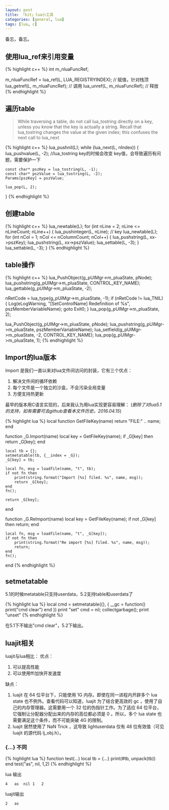 ```yaml
---
layout: post
title: 「kit」lua小工具
categories: [general, lua]
tags: [lua, c]
---
```


备忘，备忘。

## 使用lua_ref来引用变量 ##
	
{% highlight c++ %}
int m_nluaFuncRef;

m_nluaFuncRef = lua_ref(L, LUA_REGISTRYINDEX); // 赋值，针对栈顶
lua_getref(L, m_nluaFuncRef); // 调用
lua_unref(L, m_nluaFuncRef); // 释放
{% endhighlight %}

## 遍历table ##

> While traversing a table, do not call lua_tostring directly on a key,
> unless you know that the key is actually a string. Recall that
> lua_tostring changes the value at the given index; this confuses the
> next call to lua_next

{% highlight c++ %}
lua_pushnil(L);
while (lua_next(L, nIndex))
{
    lua_pushvalue(L, -2); //lua_tostring key的时候会改变 key值，会导致遍历有问题，需要保护一下
    
    const char* pszKey = lua_tostring(L, -1);
    const char* pszValue = lua_tostring(L, -2);
    Params[pszKey] = pszValue;
    
    lua_pop(L, 2);
}
{% endhighlight %}

## 创建table ##

{% highlight c++ %}
lua_newtable(L);
for (int nLine = 2; nLine <= nLineCount; nLine++)
{
    lua_pushinteger(L, nLine); // key
    lua_newtable(L);
    for (int nCol = 1; nCol <= nColumnCount; nCol++)
    {
        lua_pushstring(L, xx->pszKey);
        lua_pushstring(L, xx->pszValue);
        lua_settable(L, -3);
    }
    lua_settable(L, -3);
}
{% endhighlight %}

## table操作 ##
	
{% highlight c++ %}
lua_PushObject(g_pUIMgr->m_pluaState, pNode);
lua_pushstring(g_pUIMgr->m_pluaState, CONTROL_KEY_NAME);
lua_gettable(g_pUIMgr->m_pluaState, -2);

nRetCode = lua_type(g_pUIMgr->m_pluaState, -1);
if (nRetCode != lua_TNIL)
{
    Log(eLogWarning, "[SetControlName] Redefinition of %s", pszMemberVariableName);
    goto Exit0;
}
lua_pop(g_pUIMgr->m_pluaState, 2);

lua_PushObject(g_pUIMgr->m_pluaState, pNode);
lua_pushstring(g_pUIMgr->m_pluaState, pszMemberVariableName);
lua_setfield(g_pUIMgr->m_pluaState, -2, CONTROL_KEY_NAME);
lua_pop(g_pUIMgr->m_pluaState, 1);
{% endhighlight %}


## Import的lua版本 ##
Import 是我们一直以来对lua文件间访问的封装，它有三个优点：

1. 解决文件间的循环依赖
1. 每个文件是一个独立的沙盒，不会污染全局变量
1. 方便支持热更新

最早的版本用C语言实现的，后来我认为用lua实现更容易理解：
(*删除了对lua5.1的支持，如有需要可去github查看本文件历史。2016.04.15*)

{% highlight lua %}
local function GetFileKey(name)
    return "FILE:" .. name;
end

function _G.Import(name)
    local key = GetFileKey(name); 
    if _G[key] then 
        return _G[key]; 
    end

    local tb = {}; 
    setmetatable(tb, {__index = _G});
    _G[key] = tb;

    local fn, msg = loadfile(name, "t", tb);
    if not fn then
        print(string.format("Import [%s] filed. %s", name, msg));
        return _G[key];
    end    
    fn(); 

    return _G[key];
end

function _G.ReImport(name) 
    local key = GetFileKey(name); 
    if not _G[key] then 
        return;
    end

    local fn, msg = loadfile(name, "t", _G[key]);
    if not fn then
        print(string.format("Re import [%s] filed. %s", name, msg));
        return;
    end    
    fn(); 
end
{% endhighlight %}

## setmetatable ##
5.1的时候metatable只支持userdata，5.2支持table和userdata了

{% highlight lua %}
local cmd = setmetatable({}, { __gc = function() print("cmd clear") end })
print "set"
cmd = nil;
collectgarbage();
print "unset"
{% endhighlight %}

在5.1下不输出"cmd clear"，5.2下输出。

## luajit相关 ##

luajit与lua相比：
优点：

1. 可以提高性能
1. 可以使用ffi加快开发速度

缺点：

1. luajit 在 64 位平台下，只能使用 1G 内存。即使在同一进程内开辟多个 lua state 也不例外。查看代码可以知道，luajit 为了结合更高效的 gc ，使用了自己的内存管理器。这需要用一个 32 位的伪指针工作。为了适应 64 位平台，它强制让分配器分配出来的内存的高位都必须是 0 。所以，多个 lua state 也需要满足这个条件，而不可能突破 4G 的限制。
1. luajit 居然使用了 NaN Trick ，这导致 lightuserdata 仅有 48 位有效值（可见 luajit 的源代码 lj_obj.h）。

### {...} 不同 ###

{% highlight lua %}
function test(...)
	local tb  = {...}
	print(#tb, unpack(tb))
end
test("as", nil, 1,2)
{% endhighlight %}

lua 输出 

	4	as	nil	1	2
	
luajit输出

	2	as
